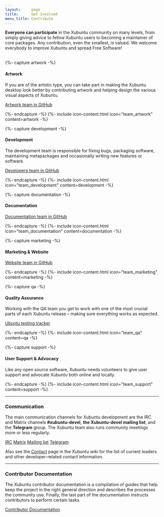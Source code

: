 ```yaml
---
layout:     page
title:      Get Involved
menu_title: Contribute
---
```


**Everyone can participate** in the Xubuntu community on many levels, from simply giving advice to fellow Xubuntu users to becoming a maintainer of core packages. Any contribution, even the smallest, is valued. We welcome everybody to improve Xubuntu and spread Free Software!
<br />
<br />
<div class="columns-2">
   {%- capture artwork -%}
   <h4>Artwork</h4>
   <p>If you are of the artistic type, you can take part in making the Xubuntu desktop look better by contributing artwork and helping design the various visual aspects of Xubuntu.</p>
   <p><a class="quo" href="https://github.com/orgs/Xubuntu/teams/artwork">Artwork team in GitHub</a></p>
   {%- endcapture -%}
   {%- include icon-content.html icon="team_artwork" content=artwork -%}

   {%- capture development -%}
   <h4>Development</h4>
   <p>The development team is responsible for fixing bugs, packaging software, maintaining metapackages and occasionally writing new features or software.</p>
   <p><a class="quo" href="https://github.com/orgs/Xubuntu/teams/developers">Developers team in GitHub</a></p>
   {%- endcapture -%}
   {%- include icon-content.html icon="team_development" content=development -%}

   {%- capture documentation -%}
   <h4>Documentation</h4>
   <p></p>
   <p><a class="quo" href="https://github.com/orgs/Xubuntu/teams/documentation">Documentation team in GitHub</a></p>
   {%- endcapture -%}
   {%- include icon-content.html icon="team_documentation" content=documentation -%}

   {%- capture marketing -%}
   <h4>Marketing & Website</h4>
   <p></p>
   <p><a class="quo" href="https://github.com/orgs/Xubuntu/teams/website">Website team in GitHub</a></p>
   {%- endcapture -%}
   {%- include icon-content.html icon="team_marketing" content=marketing -%}

   {%- capture qa -%}
   <h4>Quality Assurance</h4>
   <p>Working with the QA team you get to work with one of the most crucial parts of each Xubuntu release – making sure everything works as expected.</p>
   <p><a class="quo" href="https://iso.qa.ubuntu.com/">Ubuntu testing tracker</a></p>
   {%- endcapture -%}
   {%- include icon-content.html icon="team_qa" content=qa -%}

   {%- capture support -%}
   <h4>User Support & Advocacy</h4>
   <p>Like any open source software, Xubuntu needs volunteers to give user support and advocate Xubuntu both online and locally.</p>
   {%- endcapture -%}
   {%- include icon-content.html icon="team_support" content=support -%}
</div>

---

### Communication

The main communication channels for Xubuntu development are the IRC and Matrix channels **#xubuntu-devel**, **the Xubuntu-devel mailing list**, and the **Telegram** group. The Xubuntu team also runs community meetings more or less regularly.

<a class="button" href="https://kiwiirc.com/nextclient/irc.libera.chat?nick=xu-dev?w#xubuntu-devel"><span>IRC</span></a>
<a class="button" href="https://matrix.to/#/#xubuntu-devel:ubuntu.com"><span>Matrix</span></a>
<a class="button" href="https://lists.ubuntu.com/mailman/listinfo/xubuntu-devel"><span>Mailing list</span></a>
<a class="button" href="https://t.me/XubuntuDevelopment"><span>Telegram</span></a>

Also see the <a href="http://wiki.xubuntu.org/contact">Contact</a> page in the Xubuntu wiki for the list of current leaders and other developer-related contact information.

---

### Contributor Documentation

The Xubuntu contributor documentation is a compilation of guides that help keep the project in the right general direction and describes the processes the community use. Finally, the last part of the documentation instructs contributors to perform certain tasks.

<a class="button" href="http://docs.xubuntu.org/contributors/"><span>Contributor Documentation</span></a>

